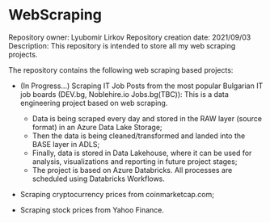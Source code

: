 # WebScraping

Repository owner: Lyubomir Lirkov
Repository creation date: 2021/09/03
Description: This repository is intended to store all my web scraping projects. 


The repository contains the following web scraping based projects:


* (In Progress...) Scraping IT Job Posts from the most popular Bulgarian IT job boards (DEV.bg, Noblehire.io Jobs.bg(TBC)):
  This is a data engineering project based on web scraping. 
  - Data is being scraped every day and stored in the RAW layer (source format) in an Azure Data Lake Storage;
  - Then the data is being cleaned/transformed and landed into the BASE layer in ADLS;
  - Finally, data is stored in Data Lakehouse, where it can be used for analysis, visualizations and reporting in future project stages;
  - The project is based on Azure Databricks. All processes are scheduled using Databricks Workflows.
  
  
* Scraping cryptocurrency prices from coinmarketcap.com;


* Scraping stock prices from Yahoo Finance.
